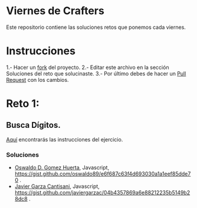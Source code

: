 # Viernes de Crafters
Este repositorio contiene las soluciones retos que ponemos cada viernes.

# Instrucciones
1.- Hacer un [fork](https://help.github.com/articles/fork-a-repo/) del proyecto.
2.- Editar este archivo en la sección Soluciones del reto que solucinaste.
3.- Por último debes de hacer un [Pull Request](https://help.github.com/articles/creating-a-pull-request-from-a-fork/) con los cambios.


# Reto 1:
## Busca Dígitos.
[Aquí](https://mentealgoritmica.blogspot.com/2018/06/reto-001.html) encontrarás las instrucciones del ejercicio.
### Soluciones
* [Oswaldo D. Gomez Huerta](https://github.com/oswaldo89), Javascript, https://gist.github.com/oswaldo89/e6f687c63f4d693030a1a1eef85dde70 .
* [Javier Garza Cantisani](https://github.com/javiergarzac), Javascript, https://gist.github.com/javiergarzac/04b4357869a6e88212235b5149b28dc8 .
